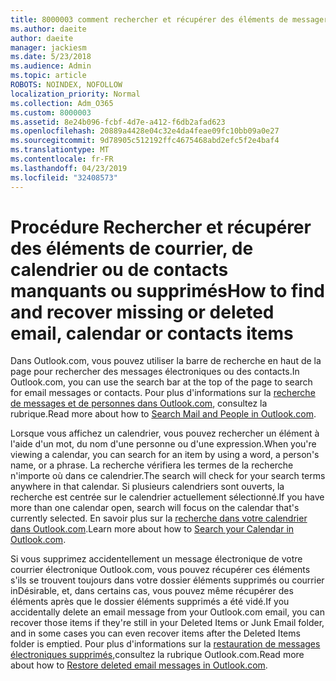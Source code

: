 ```yaml
---
title: 8000003 comment rechercher et récupérer des éléments de messagerie, de calendrier ou de contacts manquants ou supprimés
ms.author: daeite
author: daeite
manager: jackiesm
ms.date: 5/23/2018
ms.audience: Admin
ms.topic: article
ROBOTS: NOINDEX, NOFOLLOW
localization_priority: Normal
ms.collection: Adm_O365
ms.custom: 8000003
ms.assetid: 8e24b096-fcbf-4d7e-a412-f6db2afad623
ms.openlocfilehash: 20889a4428e04c32e4da4feae09fc10bb09a0e27
ms.sourcegitcommit: 9d78905c512192ffc4675468abd2efc5f2e4baf4
ms.translationtype: MT
ms.contentlocale: fr-FR
ms.lasthandoff: 04/23/2019
ms.locfileid: "32408573"
---
```

# <a name="how-to-find-and-recover-missing-or-deleted-email-calendar-or-contacts-items"></a><span data-ttu-id="0f971-102">Procédure Rechercher et récupérer des éléments de courrier, de calendrier ou de contacts manquants ou supprimés</span><span class="sxs-lookup"><span data-stu-id="0f971-102">How to find and recover missing or deleted email, calendar or contacts items</span></span>

<span data-ttu-id="0f971-103">Dans Outlook.com, vous pouvez utiliser la barre de recherche en haut de la page pour rechercher des messages électroniques ou des contacts.</span><span class="sxs-lookup"><span data-stu-id="0f971-103">In Outlook.com, you can use the search bar at the top of the page to search for email messages or contacts.</span></span> <span data-ttu-id="0f971-104">Pour plus d'informations sur la [recherche de messages et de personnes dans Outlook.com](https://support.office.com/article/88108edf-028e-4306-b87e-7400bbb40aa7), consultez la rubrique.</span><span class="sxs-lookup"><span data-stu-id="0f971-104">Read more about how to [Search Mail and People in Outlook.com](https://support.office.com/article/88108edf-028e-4306-b87e-7400bbb40aa7).</span></span>
  
<span data-ttu-id="0f971-105">Lorsque vous affichez un calendrier, vous pouvez rechercher un élément à l'aide d'un mot, du nom d'une personne ou d'une expression.</span><span class="sxs-lookup"><span data-stu-id="0f971-105">When you're viewing a calendar, you can search for an item by using a word, a person's name, or a phrase.</span></span> <span data-ttu-id="0f971-106">La recherche vérifiera les termes de la recherche n'importe où dans ce calendrier.</span><span class="sxs-lookup"><span data-stu-id="0f971-106">The search will check for your search terms anywhere in that calendar.</span></span> <span data-ttu-id="0f971-107">Si plusieurs calendriers sont ouverts, la recherche est centrée sur le calendrier actuellement sélectionné.</span><span class="sxs-lookup"><span data-stu-id="0f971-107">If you have more than one calendar open, search will focus on the calendar that's currently selected.</span></span> <span data-ttu-id="0f971-108">En savoir plus sur la [recherche dans votre calendrier dans Outlook.com](https://support.office.com/article/5bc05289-c84c-4849-95a8-7eac05ed478a).</span><span class="sxs-lookup"><span data-stu-id="0f971-108">Learn more about how to [Search your Calendar in Outlook.com](https://support.office.com/article/5bc05289-c84c-4849-95a8-7eac05ed478a).</span></span>
  
<span data-ttu-id="0f971-109">Si vous supprimez accidentellement un message électronique de votre courrier électronique Outlook.com, vous pouvez récupérer ces éléments s'ils se trouvent toujours dans votre dossier éléments supprimés ou courrier inDésirable, et, dans certains cas, vous pouvez même récupérer des éléments après que le dossier éléments supprimés a été vidé.</span><span class="sxs-lookup"><span data-stu-id="0f971-109">If you accidentally delete an email message from your Outlook.com email, you can recover those items if they're still in your Deleted Items or Junk Email folder, and in some cases you can even recover items after the Deleted Items folder is emptied.</span></span> <span data-ttu-id="0f971-110">Pour plus d'informations sur la [restauration de messages électroniques supprimés,](https://support.office.com/article/cf06ab1b-ae0b-418c-a4d9-4e895f83ed50)consultez la rubrique Outlook.com.</span><span class="sxs-lookup"><span data-stu-id="0f971-110">Read more about how to [Restore deleted email messages in Outlook.com](https://support.office.com/article/cf06ab1b-ae0b-418c-a4d9-4e895f83ed50).</span></span>
  

